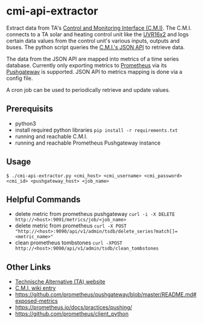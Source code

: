 # cmi-api-extractor

Extract data from TA's
[Control and Monitoring Interface (C.M.I)](https://www.ta.co.at/x2-bedienung-schnittstellen/cmi/).
The C.M.I. connects to a TA solar and heating control unit like the [UVR16x2](https://www.ta.co.at/x2-frei-programmierbare-regler/uvr16x2/)
and logs certain data values from the control unit's various inputs, outputs and buses.
The python script queries the [C.M.I.'s JSON API](https://wiki.ta.co.at/C.M.I._JSON-API) to retrieve data.

The data from the JSON API are mapped into metrics of a time series database. Currently only exporting
metrics to [Prometheus](https://prometheus.io/) via its [Pushgateway](https://github.com/prometheus/pushgateway/blob/master/README.md)
is supported. JSON API to metrics mapping is done via a config file.

A cron job can be used to periodically retrieve and update values.

## Prerequisits

* python3
* install required python libraries
  `pip install -r requirements.txt`
* running and reachable C.M.I.
* running and reachable Prometheus Pushgateway instance

## Usage

```shell
$ ./cmi-api-extractor.py <cmi_host> <cmi_username> <cmi_password> <cmi_id> <pushgateway_host> <job_name>
```

## Helpful Commands

* delete metric from prometheus pushgateway
  `curl -i -X DELETE http://<host>:9091/metrics/job/<job_name>`
* delete metric from prometheus
  `curl -X POST "http://<host>:9090/api/v1/admin/tsdb/delete_series?match[]=<metric_name>"`
* clean prometheus tombstones
  `curl -XPOST http://<host>:9090/api/v1/admin/tsdb/clean_tombstones`

## Other Links

* [Technische Alternative (TA) website](https://www.ta.co.at/)
* [C.M.I. wiki entry](https://wiki.ta.co.at/C.M.I.)
* https://github.com/prometheus/pushgateway/blob/master/README.md#exposed-metrics
* https://prometheus.io/docs/practices/pushing/
* https://github.com/prometheus/client_python